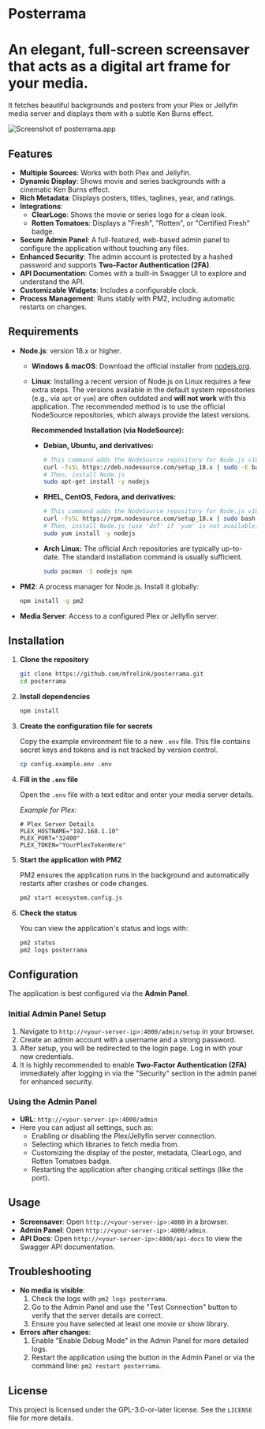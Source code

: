 # Posterrama

# An elegant, full-screen screensaver that acts as a digital art frame for your media.

It fetches beautiful backgrounds and posters from your Plex or Jellyfin media server and displays them with a subtle Ken Burns effect.

![Screenshot of posterrama.app](https://demo.posterrama.app/screenshot.png)

## Features

*   **Multiple Sources**: Works with both Plex and Jellyfin.
*   **Dynamic Display**: Shows movie and series backgrounds with a cinematic Ken Burns effect.
*   **Rich Metadata**: Displays posters, titles, taglines, year, and ratings.
*   **Integrations**:
    *   **ClearLogo**: Shows the movie or series logo for a clean look.
    *   **Rotten Tomatoes**: Displays a "Fresh", "Rotten", or "Certified Fresh" badge.
*   **Secure Admin Panel**: A full-featured, web-based admin panel to configure the application without touching any files.
*   **Enhanced Security**: The admin account is protected by a hashed password and supports **Two-Factor Authentication (2FA)**.
*   **API Documentation**: Comes with a built-in Swagger UI to explore and understand the API.
*   **Customizable Widgets**: Includes a configurable clock.
*   **Process Management**: Runs stably with PM2, including automatic restarts on changes.

## Requirements

*   **Node.js**: version 18.x or higher.
    *   **Windows & macOS**: Download the official installer from [nodejs.org](https://nodejs.org/en/download/).
    *   **Linux**: Installing a recent version of Node.js on Linux requires a few extra steps. The versions available in the default system repositories (e.g., via `apt` or `yum`) are often outdated and **will not work** with this application. The recommended method is to use the official NodeSource repositories, which always provide the latest versions.

        **Recommended Installation (via NodeSource):**

        *   **Debian, Ubuntu, and derivatives:**
            ```bash
            # This command adds the NodeSource repository for Node.js v18
            curl -fsSL https://deb.nodesource.com/setup_18.x | sudo -E bash -
            # Then, install Node.js
            sudo apt-get install -y nodejs
            ```
        *   **RHEL, CentOS, Fedora, and derivatives:**
            ```bash
            # This command adds the NodeSource repository for Node.js v18
            curl -fsSL https://rpm.nodesource.com/setup_18.x | sudo bash -
            # Then, install Node.js (use 'dnf' if 'yum' is not available)
            sudo yum install -y nodejs
            ```
        *   **Arch Linux:** The official Arch repositories are typically up-to-date. The standard installation command is usually sufficient.
            ```bash
            sudo pacman -S nodejs npm
            ```
*   **PM2**: A process manager for Node.js. Install it globally:
    ```bash
    npm install -g pm2
    ```
*   **Media Server**: Access to a configured Plex or Jellyfin server.

## Installation

1.  **Clone the repository**
    ```bash
    git clone https://github.com/mfrelink/posterrama.git
    cd posterrama
    ```

2.  **Install dependencies**
    ```bash
    npm install
    ```

3.  **Create the configuration file for secrets**

    Copy the example environment file to a new `.env` file. This file contains secret keys and tokens and is not tracked by version control.

    ```bash
    cp config.example.env .env
    ```

4.  **Fill in the `.env` file**

    Open the `.env` file with a text editor and enter your media server details.

    *Example for Plex:*
    ```env
    # Plex Server Details
    PLEX_HOSTNAME="192.168.1.10"
    PLEX_PORT="32400"
    PLEX_TOKEN="YourPlexTokenHere"
    ```

5.  **Start the application with PM2**

    PM2 ensures the application runs in the background and automatically restarts after crashes or code changes.

    ```bash
    pm2 start ecosystem.config.js
    ```

6.  **Check the status**

    You can view the application's status and logs with:
    ```bash
    pm2 status
    pm2 logs posterrama
    ```

## Configuration

The application is best configured via the **Admin Panel**.

### Initial Admin Panel Setup

1.  Navigate to `http://<your-server-ip>:4000/admin/setup` in your browser.
2.  Create an admin account with a username and a strong password.
3.  After setup, you will be redirected to the login page. Log in with your new credentials.
4.  It is highly recommended to enable **Two-Factor Authentication (2FA)** immediately after logging in via the "Security" section in the admin panel for enhanced security.

### Using the Admin Panel

*   **URL**: `http://<your-server-ip>:4000/admin`
*   Here you can adjust all settings, such as:
    *   Enabling or disabling the Plex/Jellyfin server connection.
    *   Selecting which libraries to fetch media from.
    *   Customizing the display of the poster, metadata, ClearLogo, and Rotten Tomatoes badge.
    *   Restarting the application after changing critical settings (like the port).

## Usage

*   **Screensaver**: Open `http://<your-server-ip>:4000` in a browser.
*   **Admin Panel**: Open `http://<your-server-ip>:4000/admin`.
*   **API Docs**: Open `http://<your-server-ip>:4000/api-docs` to view the Swagger API documentation.

## Troubleshooting

*   **No media is visible**:
    1.  Check the logs with `pm2 logs posterrama`.
    2.  Go to the Admin Panel and use the "Test Connection" button to verify that the server details are correct.
    3.  Ensure you have selected at least one movie or show library.
*   **Errors after changes**:
    1.  Enable "Enable Debug Mode" in the Admin Panel for more detailed logs.
    2.  Restart the application using the button in the Admin Panel or via the command line: `pm2 restart posterrama`.

## License

This project is licensed under the GPL-3.0-or-later license. See the `LICENSE` file for more details.